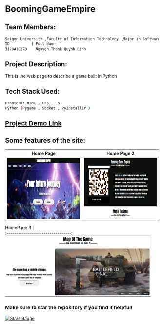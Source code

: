# BoomingGameEmpire

## Team  Members:
```bash
Saigon University ,Faculty of Information Technology ,Major in Software Engineering
ID          | Full Name
3120410278    Nguyen Thanh Quynh Linh
```
## Project Description:
This is the web page to describe a game built in Python
## Tech Stack Used:
```bash
Frontend: HTML , CSS , JS 
Python (Pygame , Socket , PyInstaller )
```
## [Project Demo Link](https://quynh-linh-it.github.io/BoomingGameEmpire.github.io)
## Some features of the site:
Home Page                   |                   Home Page 2
:---------------------------------:        |      :------------------------------:
<img src="Screenshots/HomePage.png" height="200">  | <img src="Screenshots/HomePage1.png" height="200">

HomePage 3                   |                   
:---------------------------------:        
<img src="Screenshots/HomePage2.png" height="200"> 

### Make sure to star the repository if you find it helpful!
<a href="https://github.com/Quynh-Linh-IT/BoomingGameEmpire.github.io/stargazers"><img src="https://img.shields.io/github/stars/Quynh-Linh-IT/BoomingGameEmpire.github.io?color=yellow" alt="Stars Badge"/></a>
